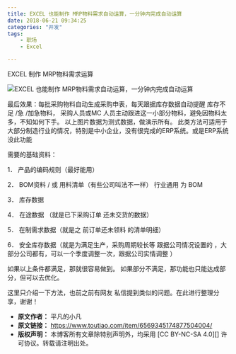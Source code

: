 ```yaml
---
title: EXCEL 也能制作 MRP物料需求自动运算，一分钟内完成自动运算
date: 2018-06-21 09:34:25
categories: "开发"
tags:
	- 职场
	- Excel

---
```


EXCEL 制作 MRP物料需求运算

![EXCEL 也能制作 MRP物料需求自动运算，一分钟内完成自动运算][EXCEL _ MRP]

最后效果：每批采购物料自动生成采购申表，每天跟据库存数据自动提醒 库存不足 /急 /加急物料， 采购人员或MC 人员主动跟进这一小部分物料，避免因物料太多，不知如何下手。 以上图片数据为测式数据，做演示所有。 此类方法可适用于大部分制造行业的情况，特别是中小企业，没有很完成的ERP系统。或是ERP系统没此功能

需要的基础资料：

1． 产品的编码规则（最好能用）

2． BOM资料 / 或 用料清单（有些公司叫法不一样） 行业通用 为 BOM

3． 库存数据

4． 在途数据 （就是已下采购订单 还未交货的数据）

5． 在制需求数据（就是之 前订单还未领料 的清单明细）

6． 安全库存数据（就是为满足生产，采购周期较长等 跟据公司情况设置的 ，大部分公司都有，可以一个季度调整一次，跟据公司实情调整 ）

如果以上条件都满足，那就很容易做到。 如果部分不满足，那功能也只能达成部分，但可以去优化。

这里只介绍一下方法，也前之前有网友 私信提到类似的问题。在此进行整理分享，谢谢！


[EXCEL _ MRP]: /pro/os/crawler/EYVF-JZR2-ANUN.jpg
 *  **原文作者：** 平凡的小凡
 *  **原文链接：** https://www.toutiao.com/item/6569345174877504004/
 *  **版权声明：** 本博客所有文章除特别声明外，均采用 [CC BY-NC-SA 4.0][] 许可协议。转载请注明出处。